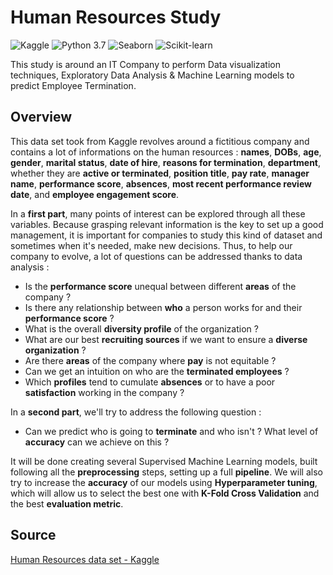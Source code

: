 # Human Resources Study
![Kaggle](https://img.shields.io/badge/Dataset-Kaggle-blue.svg) ![Python 3.7](https://img.shields.io/badge/Python-3.7-blueviolet.svg) ![Seaborn](https://img.shields.io/badge/Library-Seaborn-success.svg) ![Scikit-learn](https://img.shields.io/badge/Library-Scikit_Learn-orange.svg)

This study is around an IT Company to perform Data visualization techniques, Exploratory Data Analysis & Machine Learning models to predict Employee Termination.

## Overview

This data set took from Kaggle revolves around a fictitious company and contains a lot of informations on the human resources : **names**, **DOBs**, **age**, **gender**, **marital status**, **date of hire**, **reasons for termination**, **department**, whether they are **active or terminated**, **position title**, **pay rate**, **manager name**, **performance score**, **absences**, **most recent performance review date**, and **employee engagement score**.

In a **first part**, many points of interest can be explored through all these variables. Because grasping relevant information is the key to set up a good management, it is important for companies to study this kind of dataset and sometimes when it's needed, make new decisions.
Thus, to help our company to evolve, a lot of questions can be addressed thanks to data analysis :
- Is the **performance score** unequal between different **areas** of the company ?
- Is there any relationship between **who** a person works for and their **performance score** ?
- What is the overall **diversity profile** of the organization ?
- What are our best **recruiting sources** if we want to ensure a **diverse organization** ?
- Are there **areas** of the company where **pay** is not equitable ?
- Can we get an intuition on who are the **terminated employees** ?
- Which **profiles** tend to cumulate **absences** or to have a poor **satisfaction** working in the company ?

In a **second part**, we'll try to address the following question :
- Can we predict who is going to **terminate** and who isn't ? What level of **accuracy** can we achieve on this ?

It will be done creating several Supervised Machine Learning models, built following all the **preprocessing** steps, setting up a full **pipeline**. We will also try to increase the **accuracy** of our models using **Hyperparameter tuning**, which will allow us to select the best one with **K-Fold Cross Validation** and the best **evaluation metric**.

## Source

[Human Resources data set - Kaggle](https://www.kaggle.com/rhuebner/human-resources-data-set)